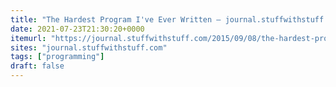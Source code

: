 ```yaml
---
title: "The Hardest Program I've Ever Written – journal.stuffwithstuff.com"
date: 2021-07-23T21:30:20+0000
itemurl: "https://journal.stuffwithstuff.com/2015/09/08/the-hardest-program-ive-ever-written/"
sites: "journal.stuffwithstuff.com"
tags: ["programming"]
draft: false
---
```

